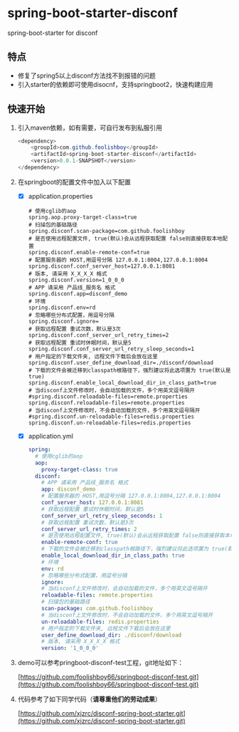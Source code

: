 # spring-boot-starter-disconf
spring-boot-starter for disconf

## 特点

- 修复了spring5以上disconf方法找不到报错的问题
- 引入starter的依赖即可使用disocnf，支持springboot2，快速构建应用

## 快速开始

1. 引入maven依赖，如有需要，可自行发布到私服引用

   ```java
   <dependency>
       <groupId>com.github.foolishboy</groupId>
       <artifactId>spring-boot-starter-disconf</artifactId>
       <version>0.0.1-SNAPSHOT</version>
   </dependency>
   ```

2. 在springboot的配置文件中加入以下配置

   - [x] application.properties

     ```properties
     # 使用cglib的aop
     spring.aop.proxy-target-class=true
     # 扫描包的基础路径
     spring.disconf.scan-package=com.github.foolishboy
     # 是否使用远程配置文件, true(默认)会从远程获取配置 false则直接获取本地配置
     spring.disconf.enable-remote-conf=true
     # 配置服务器的 HOST,用逗号分隔 127.0.0.1:8004,127.0.0.1:8004
     spring.disconf.conf_server_host=127.0.0.1:8081
     # 版本, 请采用 X_X_X_X 格式
     spring.disconf.version=1_0_0_0
     # APP 请采用 产品线_服务名 格式
     spring.disconf.app=disconf_demo
     # 环境
     spring.disconf.env=rd
     # 忽略哪些分布式配置，用逗号分隔
     spring.disconf.ignore=
     # 获取远程配置 重试次数，默认是3次
     spring.disconf.conf_server_url_retry_times=2
     # 获取远程配置 重试时休眠时间，默认是5
     spring.disconf.conf_server_url_retry_sleep_seconds=1
     # 用户指定的下载文件夹, 远程文件下载后会放在这里
     spring.disconf.user_define_download_dir=./disconf/download
     # 下载的文件会被迁移到classpath根路径下，强烈建议将此选项置为 true(默认是true)
     spring.disconf.enable_local_download_dir_in_class_path=true
     # 当disconf上文件修改时，会自动加载的文件，多个用英文逗号隔开
     #spring.disconf.reloadable-files=remote.properties
     spring.disconf.reloadable-files=remote.properties
     # 当disconf上文件修改时，不会自动加载的文件，多个用英文逗号隔开
     #spring.disconf.un-reloadable-files=redis.properties
     spring.disconf.un-reloadable-files=redis.properties
     ```
     
   - [x] application.yml

     ```yaml
     spring:
       # 使用cglib的aop
       aop:
         proxy-target-class: true
       disconf:
         # APP 请采用 产品线_服务名 格式
         app: disconf_demo
         # 配置服务器的 HOST,用逗号分隔 127.0.0.1:8004,127.0.0.1:8004
         conf_server_host: 127.0.0.1:8081
         # 获取远程配置 重试时休眠时间，默认是5
         conf_server_url_retry_sleep_seconds: 1
         # 获取远程配置 重试次数，默认是3次
         conf_server_url_retry_times: 2
         # 是否使用远程配置文件, true(默认)会从远程获取配置 false则直接获取本地配置
         enable-remote-conf: true
         # 下载的文件会被迁移到classpath根路径下，强烈建议将此选项置为 true(默认是true)
         enable_local_download_dir_in_class_path: true
         # 环境
         env: rd
         # 忽略哪些分布式配置，用逗号分隔
         ignore:
         # 当disconf上文件修改时，会自动加载的文件，多个用英文逗号隔开
         reloadable-files: remote.properties
         # 扫描包的基础路径
         scan-package: com.github.foolishboy
         # 当disconf上文件修改时，不会自动加载的文件，多个用英文逗号隔开
         un-reloadable-files: redis.properties
         # 用户指定的下载文件夹, 远程文件下载后会放在这里
         user_define_download_dir: ./disconf/download
         # 版本, 请采用 X_X_X_X 格式
         version: '1_0_0_0'
     ```
     
     

3. demo可以参考pringboot-disconf-test工程，git地址如下：

   [https://github.com/foolishboy66/springboot-disconf-test.git](https://github.com/foolishboy66/springboot-disconf-test.git)

4. 代码参考了如下同学代码（**请尊重他们的劳动成果**）

   [https://github.com/xjzrc/disconf-spring-boot-starter.git](https://github.com/xjzrc/disconf-spring-boot-starter.git)



